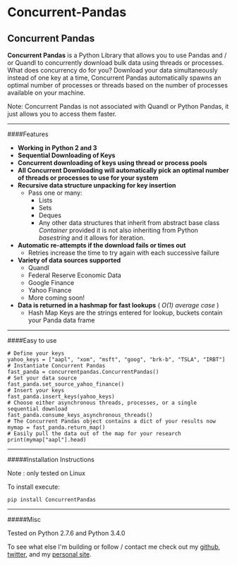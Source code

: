 Concurrent-Pandas
=================


Concurrent Pandas
-------------

**Concurrent Pandas** is a Python Library that allows you to use Pandas and / or Quandl to concurrently download bulk data using threads or processes. What does concurrency do for you? Download your data simultaneously instead of one key at a time, Concurrent Pandas automatically spawns an optimal number of processes or threads based on the number of processes available on your machine. 

Note: Concurrent Pandas is not associated with Quandl or Python Pandas, it just allows you to access them faster. 

---
####Features

- **Working in Python 2 and 3**
- **Sequential Downloading of Keys**
- **Concurrent downloading of keys using thread or process pools**
- **All Concurrent Downloading will automatically pick an optimal number of threads or processes to use for your system**
- **Recursive data structure unpacking for key insertion**
  - Pass one or many:
    - Lists
    - Sets 
    - Deques
    - Any other data structures that inherit from abstract base class *Container* provided it is not also inheriting from Python *basestring* and it allows for iteration.
- **Automatic re-attempts if the download fails or times out**
  - Retries increase the time to try again with each successive failure
- **Variety of data sources supported**
  - Quandl
  - Federal Reserve Economic Data
  - Google Finance
  - Yahoo Finance
  - More coming soon!
- **Data is returned in a hashmap for fast lookups** ( *O(1) average case* )
  - Hash Map Keys are the strings entered for lookup, buckets contain your Panda data frame


---
####Easy to use
```
# Define your keys
yahoo_keys = ["aapl", "xom", "msft", "goog", "brk-b", "TSLA", "IRBT"]
# Instantiate Concurrent Pandas
fast_panda = concurrentpandas.ConcurrentPandas()
# Set your data source
fast_panda.set_source_yahoo_finance()
# Insert your keys
fast_panda.insert_keys(yahoo_keys)
# Choose either asynchronous threads, processes, or a single sequential download
fast_panda.consume_keys_asynchronous_threads()
# The Concurrent Pandas object contains a dict of your results now
mymap = fast_panda.return_map()
# Easily pull the data out of the map for your research
print(mymap["aapl"].head)
```

---
#####Installation Instructions

Note : only tested on Linux

To install execute:

```
pip install ConcurrentPandas
```

---
#####Misc

Tested on Python 2.7.6 and Python 3.4.0 

To see what else I'm building or follow / contact me check out my [github][1], [twitter][3], and my [personal site][2]. 

[1]: https://github.com/briwilcox
[2]: http://brianmwilcox.com/
[3]: https://twitter.com/brian_m_wilcox
